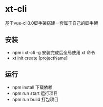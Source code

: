 # xt-cli
基于vue-cli3.0脚手架搭建一套属于自己的脚手架


## 安装
- npm i xt-cli -g 安装完成后全局使用 xt 命令
- xt init create [projectName]

## 运行
- npm install 下载依赖
- npm run start 运行项目
- npm run build 打包项目
